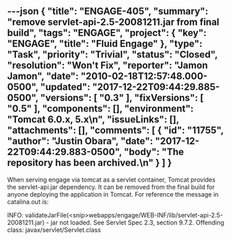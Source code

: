 ---json
{
  "title": "ENGAGE-405",
  "summary": "remove servlet-api-2.5-20081211.jar from final build",
  "tags": "ENGAGE",
  "project": {
    "key": "ENGAGE",
    "title": "Fluid Engage"
  },
  "type": "Task",
  "priority": "Trivial",
  "status": "Closed",
  "resolution": "Won't Fix",
  "reporter": "Jamon Jamon",
  "date": "2010-02-18T12:57:48.000-0500",
  "updated": "2017-12-22T09:44:29.885-0500",
  "versions": [
    "0.3"
  ],
  "fixVersions": [
    "0.5"
  ],
  "components": [],
  "environment": "Tomcat 6.0.x, 5.x\n",
  "issueLinks": [],
  "attachments": [],
  "comments": [
    {
      "id": "11755",
      "author": "Justin Obara",
      "date": "2017-12-22T09:44:29.883-0500",
      "body": "The repository has been archived.\n"
    }
  ]
}
---
When serving engage via tomcat as a servlet container, Tomcat provides the servlet-api.jar dependency. It can be removed from the final build for anyone deploying the application in Tomcat. For reference the message in catalina.out is:

INFO: validateJarFile(\<snip>webapps/engage/WEB-INF/lib/servlet-api-2.5-20081211.jar) - jar not loaded. See Servlet Spec 2.3, section 9.7.2. Offending class: javax/servlet/Servlet.class

        
